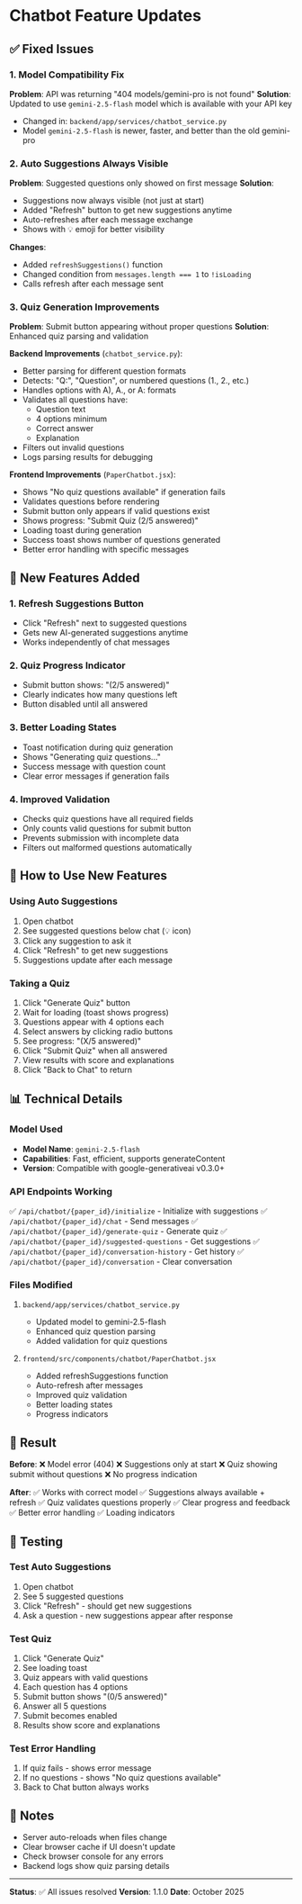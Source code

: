 # Chatbot Feature Updates

## ✅ Fixed Issues

### 1. **Model Compatibility Fix**
**Problem**: API was returning "404 models/gemini-pro is not found"
**Solution**: Updated to use `gemini-2.5-flash` model which is available with your API key
- Changed in: `backend/app/services/chatbot_service.py`
- Model `gemini-2.5-flash` is newer, faster, and better than the old gemini-pro

### 2. **Auto Suggestions Always Visible**
**Problem**: Suggested questions only showed on first message
**Solution**: 
- Suggestions now always visible (not just at start)
- Added "Refresh" button to get new suggestions anytime
- Auto-refreshes after each message exchange
- Shows with 💡 emoji for better visibility

**Changes**:
- Added `refreshSuggestions()` function
- Changed condition from `messages.length === 1` to `!isLoading`
- Calls refresh after each message sent

### 3. **Quiz Generation Improvements**
**Problem**: Submit button appearing without proper questions
**Solution**: Enhanced quiz parsing and validation

**Backend Improvements** (`chatbot_service.py`):
- Better parsing for different question formats
- Detects: "Q:", "Question", or numbered questions (1., 2., etc.)
- Handles options with A), A., or A: formats
- Validates all questions have:
  - Question text
  - 4 options minimum
  - Correct answer
  - Explanation
- Filters out invalid questions
- Logs parsing results for debugging

**Frontend Improvements** (`PaperChatbot.jsx`):
- Shows "No quiz questions available" if generation fails
- Validates questions before rendering
- Submit button only appears if valid questions exist
- Shows progress: "Submit Quiz (2/5 answered)"
- Loading toast during generation
- Success toast shows number of questions generated
- Better error handling with specific messages

## 🎯 New Features Added

### 1. **Refresh Suggestions Button**
- Click "Refresh" next to suggested questions
- Gets new AI-generated suggestions anytime
- Works independently of chat messages

### 2. **Quiz Progress Indicator**
- Submit button shows: "(2/5 answered)"
- Clearly indicates how many questions left
- Button disabled until all answered

### 3. **Better Loading States**
- Toast notification during quiz generation
- Shows "Generating quiz questions..."
- Success message with question count
- Clear error messages if generation fails

### 4. **Improved Validation**
- Checks quiz questions have all required fields
- Only counts valid questions for submit button
- Prevents submission with incomplete data
- Filters out malformed questions automatically

## 🚀 How to Use New Features

### Using Auto Suggestions
1. Open chatbot
2. See suggested questions below chat (💡 icon)
3. Click any suggestion to ask it
4. Click "Refresh" to get new suggestions
5. Suggestions update after each message

### Taking a Quiz
1. Click "Generate Quiz" button
2. Wait for loading (toast shows progress)
3. Questions appear with 4 options each
4. Select answers by clicking radio buttons
5. See progress: "(X/5 answered)"
6. Click "Submit Quiz" when all answered
7. View results with score and explanations
8. Click "Back to Chat" to return

## 📊 Technical Details

### Model Used
- **Model Name**: `gemini-2.5-flash`
- **Capabilities**: Fast, efficient, supports generateContent
- **Version**: Compatible with google-generativeai v0.3.0+

### API Endpoints Working
✅ `/api/chatbot/{paper_id}/initialize` - Initialize with suggestions
✅ `/api/chatbot/{paper_id}/chat` - Send messages
✅ `/api/chatbot/{paper_id}/generate-quiz` - Generate quiz
✅ `/api/chatbot/{paper_id}/suggested-questions` - Get suggestions
✅ `/api/chatbot/{paper_id}/conversation-history` - Get history
✅ `/api/chatbot/{paper_id}/conversation` - Clear conversation

### Files Modified
1. `backend/app/services/chatbot_service.py`
   - Updated model to gemini-2.5-flash
   - Enhanced quiz question parsing
   - Added validation for quiz questions

2. `frontend/src/components/chatbot/PaperChatbot.jsx`
   - Added refreshSuggestions function
   - Auto-refresh after messages
   - Improved quiz validation
   - Better loading states
   - Progress indicators

## 🎉 Result

**Before**:
❌ Model error (404)
❌ Suggestions only at start
❌ Quiz showing submit without questions
❌ No progress indication

**After**:
✅ Works with correct model
✅ Suggestions always available + refresh
✅ Quiz validates questions properly
✅ Clear progress and feedback
✅ Better error handling
✅ Loading indicators

## 🧪 Testing

### Test Auto Suggestions
1. Open chatbot
2. See 5 suggested questions
3. Click "Refresh" - should get new suggestions
4. Ask a question - new suggestions appear after response

### Test Quiz
1. Click "Generate Quiz"
2. See loading toast
3. Quiz appears with valid questions
4. Each question has 4 options
5. Submit button shows "(0/5 answered)"
6. Answer all 5 questions
7. Submit becomes enabled
8. Results show score and explanations

### Test Error Handling
1. If quiz fails - shows error message
2. If no questions - shows "No quiz questions available"
3. Back to Chat button always works

## 📝 Notes

- Server auto-reloads when files change
- Clear browser cache if UI doesn't update
- Check browser console for any errors
- Backend logs show quiz parsing details

---

**Status**: ✅ All issues resolved
**Version**: 1.1.0
**Date**: October 2025
